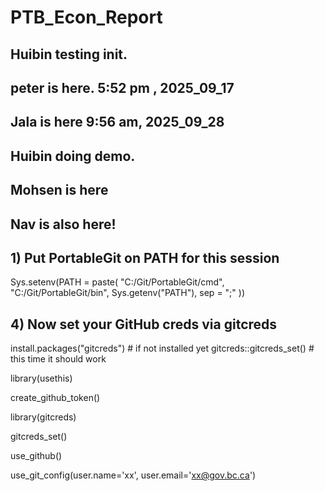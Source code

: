 # PTB_Econ_Report

## Huibin testing init.
## peter is here.  5:52 pm , 2025_09_17
## Jala is here 9:56 am, 2025_09_28
## Huibin doing demo.
## Mohsen is here
## Nav is also here!


## 1) Put PortableGit on PATH for this session
Sys.setenv(PATH = paste(
  "C:/Git/PortableGit/cmd",
  "C:/Git/PortableGit/bin",
  Sys.getenv("PATH"),
  sep = ";"
))

## 4) Now set your GitHub creds via gitcreds
install.packages("gitcreds")       # if not installed yet
gitcreds::gitcreds_set()           # this time it should work


library(usethis)


create_github_token()

library(gitcreds)

gitcreds_set()

use_github()

use_git_config(user.name='xx', user.email='xx@gov.bc.ca')
